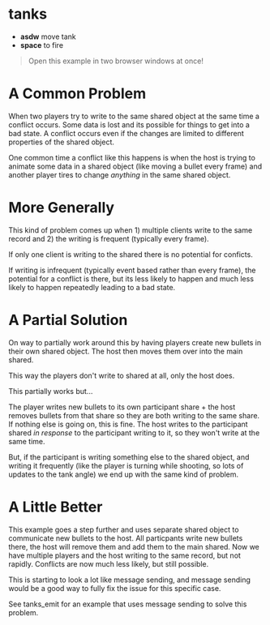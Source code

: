 # tanks

- **asdw** move tank
- **space** to fire

> Open this example in two browser windows at once!

# A Common Problem

When two players try to write to the same shared object at the same time a conflict occurs. Some data is lost and its possible for things to get into a bad state. A conflict occurs even if the changes are limited to different properties of the shared object.

One common time a conflict like this happens is when the host is trying to animate some data in a shared object (like moving a bullet every frame) and another player tires to change _anything_ in the same shared object.

# More Generally

This kind of problem comes up when 1) multiple clients write to the same record and 2) the writing is frequent (typically every frame).

If only one client is writing to the shared there is no potential for conficts.

If writing is infrequent (typically event based rather than every frame), the potential for a conflict is there, but its less likely to happen and much less likely to happen repeatedly leading to a bad state.

# A Partial Solution

On way to partially work around this by having players create new bullets in their own shared object. The host then moves them over into the main shared.

This way the players don't write to shared at all, only the host does.

This partially works but...

The player writes new bullets to its own participant share + the host removes bullets from that share so they are both writing to the same share. If nothing else is going on, this is fine. The host writes to the participant shared _in response_ to the participant writing to it, so they won't write at the same time.

But, if the participant is writing something else to the shared object, and writing it frequently (like the player is turning while shooting, so lots of updates to the tank angle) we end up with the same kind of problem.

# A Little Better

This example goes a step further and uses separate shared object to communicate new bullets to the host. All particpants write new bullets there, the host will remove them and add them to the main shared. Now we have multiple players and the host writing to the same record, but not rapidly. Conflicts are now much less likely, but still possible.

This is starting to look a lot like message sending, and message sending would be a good way to fully fix the issue for this specific case.

See tanks_emit for an example that uses message sending to solve this problem.
